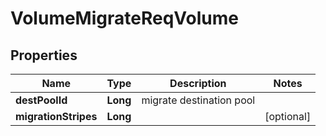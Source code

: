 # VolumeMigrateReqVolume

## Properties
Name | Type | Description | Notes
------------ | ------------- | ------------- | -------------
**destPoolId** | **Long** | migrate destination pool | 
**migrationStripes** | **Long** |  |  [optional]
